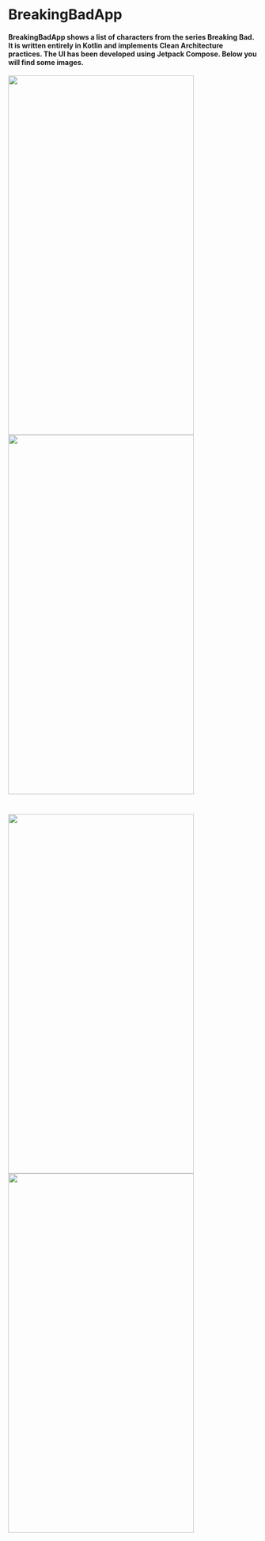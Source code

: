 # BreakingBadApp

#### BreakingBadApp shows a list of characters from the series Breaking Bad. It is written entirely in Kotlin and implements Clean Architecture practices. The UI has been developed using Jetpack Compose. Below you will find some images.

<img src="https://images2.imgbox.com/63/d1/whRo0ApK_o.png" width="375" height="725"><img height="725" hspace="20"/><img src="https://images2.imgbox.com/11/bd/C3AniiEs_o.png" width="375" height="725">
<img width="770" vspace="20"/>
<img src="https://images2.imgbox.com/d8/1a/KzJYnqcQ_o.png" width="375" height="725"><img height="725" hspace="20"/><img src="https://images2.imgbox.com/28/08/5NluRUSg_o.png" width="375" height="725">
















